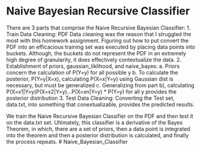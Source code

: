 # Naive Bayesian Recursive Classifier 
There are 3 parts that comprise the Naive Recursive Bayesian Classifier: 
	1. Train Data Cleaning: PDF Data cleaning was the reason that I struggled the most with this 
	homework assignment. Figuring out how to put convert the PDF into an efficacious training set 
	was executed by placing data points into buckets. Although, the buckets do not represent the 
	PDF in an extremely high degree of granularity, it does effectively contextualize the data. 
	2. Establishment of priors, gaussian_liklihood, and naive_bayes: 
		a. Priors concern the calculation of P(Y=y) for all possible y
		b. To calculate the posterior, P(Y=y|X=x), calculating P(X=x|Y=y) using Gaussian dist
		is necessary, but must be generalized
		c. Generalizing from part b), calculating P(X=x1|Y=y)P(X=x2|Y=y)...P(X=xn|Y=y) * 
		P(Y=y) for all y provides the posterior distribution
	3. Test Data Cleaning: Converting the Test set, data.txt, into something that conextualizable, 
	provides the predicted results. 

We train the Naive Recursive Bayesian Classifier on the PDF and then test it on the data.txt set. Ultimately, this classifier is a derivative of the Bayes Theorem, in which, there are a set of priors, then a data point is integrated into the theorem and then a posterior distribution is calculated, and finally the process repeats. # Naive_Bayesian_Classifier
